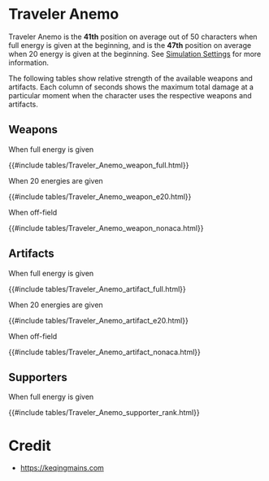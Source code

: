 # Traveler Anemo

Traveler Anemo is the **41th** position on average out of 50
characters when full energy is given at the beginning, and is the
**47th** position on average when 20 energy is given at the
beginning. See [Simulation Settings](./simulation_settings.md) for more
information.

The following tables show relative strength of the available weapons and
artifacts. Each column of seconds shows the maximum total damage at a
particular moment when the character uses the respective weapons and
artifacts.

## Weapons

When full energy is given

{{#include tables/Traveler_Anemo_weapon_full.html}}

When 20 energies are given

{{#include tables/Traveler_Anemo_weapon_e20.html}}

When off-field

{{#include tables/Traveler_Anemo_weapon_nonaca.html}}

## Artifacts

When full energy is given

{{#include tables/Traveler_Anemo_artifact_full.html}}

When 20 energies are given

{{#include tables/Traveler_Anemo_artifact_e20.html}}

When off-field

{{#include tables/Traveler_Anemo_artifact_nonaca.html}}

## Supporters

When full energy is given

{{#include tables/Traveler_Anemo_supporter_rank.html}}

# Credit

- <https://keqingmains.com>
